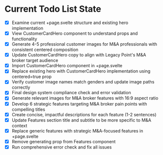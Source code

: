 <!-- DO NOT EDIT - Managed by todo_list tool -->
<!-- Updated: 2025-09-25T16:59:36.349Z -->

# Current Todo List State

- [x] Examine current +page.svelte structure and existing hero implementation
- [x] View CustomerCardHero component to understand props and functionality
- [x] Generate 4-5 professional customer images for M&A professionals with consistent centered composition
- [x] Update CustomerCardHero copy to align with Legacy Point's M&A broker target audience
- [x] Import CustomerCardHero component in +page.svelte
- [x] Replace existing hero with CustomerCardHero implementation using centered=true prop
- [x] Verify customer image names match genders and update image paths correctly
- [x] Final design system compliance check and error validation
- [x] Generate relevant images for M&A broker features with 16:9 aspect ratio
- [x] Develop 6 strategic features targeting M&A broker pain points with compelling titles
- [x] Create concise, impactful descriptions for each feature (1-2 sentences)
- [x] Update Features section title and subtitle to be more specific to M&A context
- [x] Replace generic features with strategic M&A-focused features in +page.svelte
- [x] Remove generating prop from Features component
- [x] Run comprehensive error check and fix all issues
